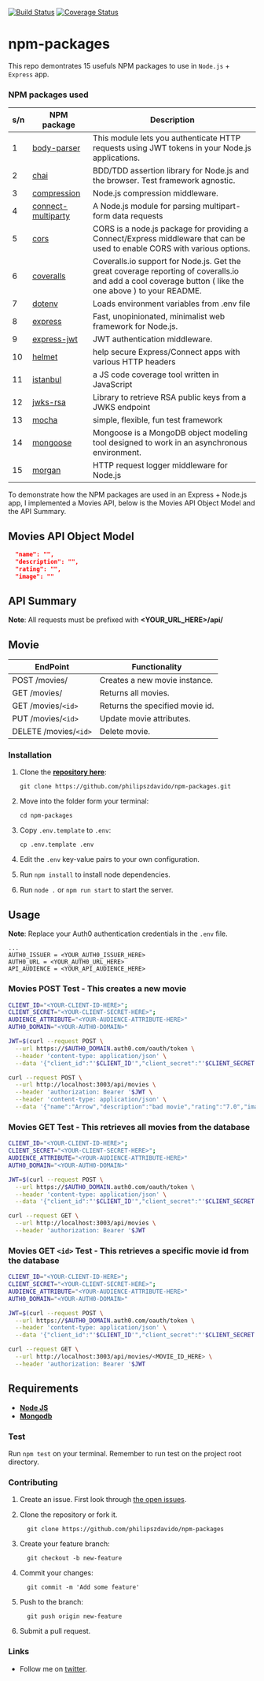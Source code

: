 [![Build Status](https://travis-ci.org/philipszdavido/npm-packages.svg?branch=master)](https://travis-ci.org/philipszdavido/npm-packages)
[![Coverage Status](https://coveralls.io/repos/github/philipszdavido/npm-packages/badge.svg?branch=master)](https://coveralls.io/github/philipszdavido/npm-packages?branch=master)

# npm-packages

This repo demontrates 15 usefuls NPM packages to use in `Node.js` + `Express` app.

### NPM packages used
s/n | NPM package | Description
--- | ----------- | -----------
1 | [body-parser](https://www.npmjs.com/package/body-parser) | This module lets you authenticate HTTP requests using JWT tokens in your Node.js applications.
2 | [chai](https://www.npmjs.com/package/chai) | BDD/TDD assertion library for Node.js and the browser. Test framework agnostic.
3 | [compression](https://www.npmjs.com/package/compression) | Node.js compression middleware.
4 | [connect-multiparty](https://www.npmjs.com/package/connect-multiparty) | A Node.js module for parsing multipart-form data requests
5 | [cors](https://www.npmjs.com/package/cors) | CORS is a node.js package for providing a Connect/Express middleware that can be used to enable CORS with various options.
6 | [coveralls](https://www.npmjs.com/package/coveralls) | Coveralls.io support for Node.js. Get the great coverage reporting of coveralls.io and add a cool coverage button ( like the one above ) to your README.
7 | [dotenv](https://www.npmjs.com/package/dotenv) | Loads environment variables from .env file
8 | [express](https://www.npmjs.com/package/express) | Fast, unopinionated, minimalist web framework for Node.js.
9 | [express-jwt](https://www.npmjs.com/package/express-jwt) | JWT authentication middleware.
10 | [helmet](https://www.npmjs.com/package/helmet) | help secure Express/Connect apps with various HTTP headers
11 | [istanbul](https://www.npmjs.com/package/istanbul) | a JS code coverage tool written in JavaScript
12 | [jwks-rsa](https://www.npmjs.com/package/jwks-rsa) | Library to retrieve RSA public keys from a JWKS endpoint
13 | [mocha](https://www.npmjs.com/package/mocha) | simple, flexible, fun test framework
14 | [mongoose](https://www.npmjs.com/package/mongoose) | Mongoose is a MongoDB object modeling tool designed to work in an asynchronous environment.
15 | [morgan](https://www.npmjs.com/package/morgan) | HTTP request logger middleware for Node.js

To demonstrate how the NPM packages are used in an Express + Node.js app, I implemented a Movies API, below is the Movies API Object Model and the API Summary.

## Movies API Object Model

```json
  "name": "",
  "description": "",
  "rating": "",
  "image": ""
```

## API Summary

**Note**: All requests must be prefixed with  **<YOUR_URL_HERE>/api/**

## Movie

EndPoint | Functionality
-------- | -------------
POST /movies/ | Creates a new movie instance.
GET /movies/ | Returns all movies.
GET /movies/`<id>` | Returns the specified movie id.
PUT /movies/`<id>` | Update movie attributes.
DELETE /movies/`<id>` | Delete movie.

### Installation

1.  Clone the [**repository here**](https://github.com/philipszdavido/npm-packages.git):

        git clone https://github.com/philipszdavido/npm-packages.git

1.  Move into the folder form your terminal:

        cd npm-packages

1.  Copy `.env.template` to `.env`:

        cp .env.template .env

1.  Edit the `.env` key-value pairs to your own configuration.
1.  Run `npm install` to install node dependencies.
1.  Run `node .` or `npm run start` to start the server.

## Usage

**Note**: Replace your Auth0 authentication credentials in the `.env` file.

```env
...
AUTH0_ISSUER = <YOUR_AUTH0_ISSUER_HERE>
AUTH0_URL = <YOUR_AUTH0_URL_HERE>
API_AUDIENCE = <YOUR_API_AUDIENCE_HERE>
```

### Movies POST Test - This creates a new movie
```sh
CLIENT_ID="<YOUR-CLIENT-ID-HERE>";
CLIENT_SECRET="<YOUR-CLIENT-SECRET-HERE>";
AUDIENCE_ATTRIBUTE="<YOUR-AUDIENCE-ATTRIBUTE-HERE>"
AUTH0_DOMAIN="<YOUR-AUTH0-DOMAIN>"

JWT=$(curl --request POST \
  --url https://$AUTH0_DOMAIN.auth0.com/oauth/token \
  --header 'content-type: application/json' \
  --data '{"client_id":"'$CLIENT_ID'","client_secret":"'$CLIENT_SECRET'","audience":"'$AUDIENCE_ATTRIBUTE'","grant_type":"client_credentials"}' | jq .access_token -r);

curl --request POST \
  --url http://localhost:3003/api/movies \
  --header 'authorization: Bearer '$JWT \
  --header 'content-type: application/json' \
  --data '{"name":"Arrow","description":"bad movie","rating":"7.0","image":"michaeljackson.png"}'
```

### Movies GET Test - This retrieves all movies from the database
```sh
CLIENT_ID="<YOUR-CLIENT-ID-HERE>";
CLIENT_SECRET="<YOUR-CLIENT-SECRET-HERE>";
AUDIENCE_ATTRIBUTE="<YOUR-AUDIENCE-ATTRIBUTE-HERE>"
AUTH0_DOMAIN="<YOUR-AUTH0-DOMAIN>"

JWT=$(curl --request POST \
  --url https://$AUTH0_DOMAIN.auth0.com/oauth/token \
  --header 'content-type: application/json' \
  --data '{"client_id":"'$CLIENT_ID'","client_secret":"'$CLIENT_SECRET'","audience":"'$AUDIENCE_ATTRIBUTE'","grant_type":"client_credentials"}' | jq .access_token -r);

curl --request GET \
  --url http://localhost:3003/api/movies \
  --header 'authorization: Bearer '$JWT
```

### Movies GET `<id>` Test - This retrieves a specific movie id from the database 
```sh
CLIENT_ID="<YOUR-CLIENT-ID-HERE>";
CLIENT_SECRET="<YOUR-CLIENT-SECRET-HERE>";
AUDIENCE_ATTRIBUTE="<YOUR-AUDIENCE-ATTRIBUTE-HERE>"
AUTH0_DOMAIN="<YOUR-AUTH0-DOMAIN>"

JWT=$(curl --request POST \
  --url https://$AUTH0_DOMAIN.auth0.com/oauth/token \
  --header 'content-type: application/json' \
  --data '{"client_id":"'$CLIENT_ID'","client_secret":"'$CLIENT_SECRET'","audience":"'$AUDIENCE_ATTRIBUTE'","grant_type":"client_credentials"}' | jq .access_token -r);

curl --request GET \
  --url http://localhost:3003/api/movies/<MOVIE_ID_HERE> \
  --header 'authorization: Bearer '$JWT
```

## Requirements
* [**Node JS**](https://nodejs.org/en/)
* [**Mongodb**](https://www.mongodb.org/downloads/)

### Test
Run `npm test` on your terminal. Remember to  run test on the project root directory.

### Contributing
1. Create an issue. First look through [the open issues](https://github.com/philipszdavido/npm-packages/issues).
1. Clone the repository or fork it.

         git clone https://github.com/philipszdavido/npm-packages

1. Create your feature branch:

         git checkout -b new-feature

1. Commit your changes:

         git commit -m 'Add some feature'

1. Push to the branch:

         git push origin new-feature

1. Submit a pull request.

###  Links
* Follow me on [twitter](https://twitter.com/ngArchangel).
